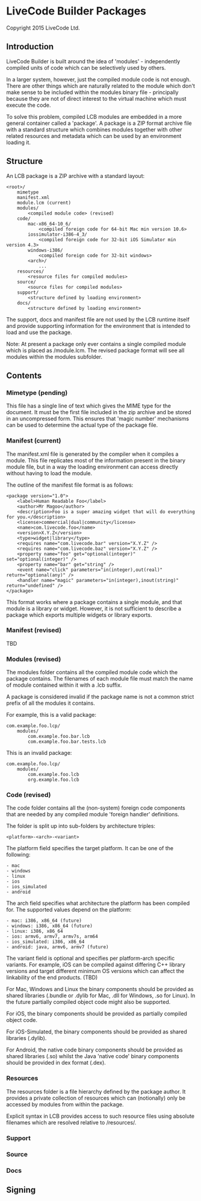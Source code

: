 # LiveCode Builder Packages
Copyright 2015 LiveCode Ltd.

## Introduction

LiveCode Builder is built around the idea of 'modules' - independently compiled
units of code which can be selectively used by others.

In a larger system, however, just the compiled module code is not enough. There
are other things which are naturally related to the module which don't make sense
to be included within the modules binary file - principally because they are not
of direct interest to the virtual machine which must execute the code.

To solve this problem, compiled LCB modules are embedded in a more general
container called a 'package'. A package is a ZIP format archive file with a
standard structure which combines modules together with other related resources
and metadata which can be used by an environment loading it.

## Structure

An LCB package is a ZIP archive with a standard layout:

    <root>/
        mimetype
        manifest.xml
        module.lcm (current)
        modules/
            <compiled module code> (revised)
        code/
            mac-x86_64-10_6/
                <compiled foreign code for 64-bit Mac min version 10.6>
            iossimulator-i386-4_3/
                <compiled foreign code for 32-bit iOS Simulator min version 4.3>
            windows-i386/
                <compiled foreign code for 32-bit windows>
            <arch>/
                ...
        resources/
            <resource files for compiled modules>
        source/
            <source files for compiled modules>
        support/
            <structure defined by loading environment>
        docs/
            <structure defined by loading environment>
      
The support, docs and manifest file are not used by the LCB runtime itself and
provide supporting information for the environment that is intended to load and
use the package.

Note: At present a package only ever contains a single compiled module which is
placed as <root>/module.lcm. The revised package format will see all modules
within the modules subfolder.

## Contents

### Mimetype (pending)

This file has a single line of text which gives the MIME type for the document.
It must be the first file included in the zip archive and be stored in an
uncompressed form. This ensures that 'magic number' mechanisms can be used to
determine the actual type of the package file.

### Manifest (current)
The manifest.xml file is generated by the compiler when it compiles a module.
This file replicates most of the information present in the binary module file,
but in a way the loading environment can access directly without having to load
the module.

The outline of the manifest file format is as follows:

    <package version="1.0">
        <label>Human Readable Foo</label>
        <author>Mr Magoo</author>
        <description>Foo is a super amazing widget that will do everything for you.</description>
        <license>commercial|dual|community</license>
        <name>com.livecode.foo</name>
        <version>X.Y.Z</version>
        <type>widget|library</type>
        <requires name="com.livecode.bar" version="X.Y.Z" />
        <requires name="com.livecode.baz" version="X.Y.Z" />
        <property name="foo" get="optional(integer)" set="optional(integer)" />
        <property name="bar" get="string" />
        <event name="click" parameters="in(integer),out(real)" return="optional(any)" />
        <handler name="magic" parameters="in(integer),inout(string)" return="undefined" />
    </package>

This format works where a package contains a single module, and that module is a
library or widget. However, it is not sufficient to describe a package which
exports multiple widgets or library exports.

### Manifest (revised)

TBD

### Modules (revised)

The modules folder contains all the compiled module code which the package contains.
The filenames of each module file must match the name of module contained within it
with a .lcb suffix.

A package is considered invalid if the package name is not a common strict prefix of
all the modules it contains.

For example, this is a valid package:

    com.example.foo.lcp/
        modules/
            com.example.foo.bar.lcb
            com.example.foo.bar.tests.lcb
            
This is an invalid package:

    com.example.foo.lcp/
        modules/
            com.example.foo.lcb
            org.example.foo.lcb

### Code (revised)

The code folder contains all the (non-system) foreign code components that are
needed by any compiled module 'foreign handler' definitions.

The folder is split up into sub-folders by architecture triples:

    <platform>-<arch>-<variant>
    
The platform field specifies the target platform. It can be one of the following:

    - mac
    - windows
    - linux
    - ios
    - ios_simulated
    - android
    
The arch field specifies what architecture the platform has been compiled for.
The supported values depend on the platform:

    - mac: i386, x86_64 (future)
    - windows: i386, x86_64 (future)
    - linux: i386, x86_64
    - ios: armv6, armv7, armv7s, arm64
    - ios_simulated: i386, x86_64
    - android: java, armv6, armv7 (future)

The variant field is optional and specifies per platform-arch specific variants.
For example, iOS can be compiled against differing C++ library versions and
target different minimum OS versions which can affect the linkability of the
end products. (TBD)

For Mac, Windows and Linux the binary components should be provided as shared
libraries (.bundle or .dylib for Mac, .dll for Windows, .so for Linux). In the
future partially compiled object code might also be supported.

For iOS, the binary components should be provided as partially compiled object
code.

For iOS-Simulated, the binary components should be provided as shared libraries
(.dylib).

For Android, the native code binary components should be provided as shared
libraries (.so) whilst the Java 'native code' binary components should be
provided in dex format (.dex).

### Resources

The resources folder is a file hierarchy defined by the package author. It
provides a private collection of resources which can (notionally) only be
accessed by modules from within the package.

Explicit syntax in LCB provides access to such resource files using absolute
filenames which are resolved relative to <package>/resources/.

### Support

### Source

### Docs

## Signing
